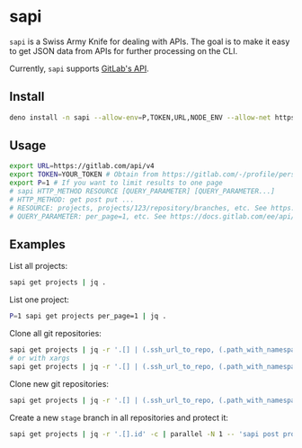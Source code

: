 # sapi

`sapi` is a Swiss Army Knife for dealing with APIs. The goal is to make it easy
to get JSON data from APIs for further processing on the CLI.

Currently, `sapi` supports
[GitLab's API](https://docs.gitlab.com/ee/api/api_resources.html).

## Install

```bash
deno install -n sapi --allow-env=P,TOKEN,URL,NODE_ENV --allow-net https://deno.land/x/sapi@0.0.5/sapi.js
```

## Usage

```bash
export URL=https://gitlab.com/api/v4
export TOKEN=YOUR_TOKEN # Obtain from https://gitlab.com/-/profile/personal_access_tokens
export P=1 # If you want to limit results to one page
# sapi HTTP_METHOD RESOURCE [QUERY_PARAMETER] [QUERY_PARAMETER...]
# HTTP_METHOD: get post put ...
# RESOURCE: projects, projects/123/repository/branches, etc. See https://docs.gitlab.com/ee/api/api_resources.html
# QUERY_PARAMETER: per_page=1, etc. See https://docs.gitlab.com/ee/api/api_resources.html
```

## Examples

List all projects:

```bash
sapi get projects | jq .
```

List one project:

```bash
P=1 sapi get projects per_page=1 | jq .
```

Clone all git repositories:

```bash
sapi get projects | jq -r '.[] | (.ssh_url_to_repo, (.path_with_namespace | gsub("/"; "_")))' -c | parallel -N 2 -j 8 git clone
# or with xargs
sapi get projects | jq -r '.[] | (.ssh_url_to_repo, (.path_with_namespace | gsub("/"; "_")))' -c | xargs -n 2 -p 8 git clone
```

Clone new git repositories:

```bash
sapi get projects | jq -r '.[] | (.ssh_url_to_repo, (.path_with_namespace | gsub("/"; "_")))' -c | parallel -N 2 -j 8 'bash -c "[ ! -e {2} ] && git clone {1} {2}"'
```

Create a new `stage` branch in all repositories and protect it:

```bash
sapi get projects | jq -r '.[].id' -c | parallel -N 1 -- 'sapi post projects/{1}/repository/branches branch=stage ref=main; sapi post projects/{1}/protected_branches name=stage;' | jq .
```
